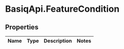 # BasiqApi.FeatureCondition

## Properties
Name | Type | Description | Notes
------------ | ------------- | ------------- | -------------


